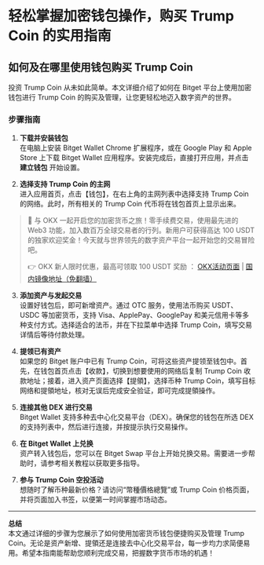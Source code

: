 # 轻松掌握加密钱包操作，购买 Trump Coin 的实用指南

## 如何及在哪里使用钱包购买 Trump Coin

投资 Trump Coin 从未如此简单。本文详细介绍了如何在 Bitget 平台上使用加密钱包进行 Trump Coin 的购买及管理，让您更轻松地迈入数字资产的世界。

### 步骤指南

1. **下载并安装钱包**  
   在电脑上安装 Bitget Wallet Chrome 扩展程序，或在 Google Play 和 Apple Store 上下载 Bitget Wallet 应用程序。安装完成后，直接打开应用，并点击 **建立钱包** 开始设置。

2. **选择支持 Trump Coin 的主网**  
   进入应用首页，点击【钱包】，在右上角的主网列表中选择支持 Trump Coin 的网络。此时，所有相关的 Trump Coin 代币将在钱包首页上显示出来。

> 🚀 与 OKX 一起开启您的加密货币之旅！零手续费交易，使用最先进的 Web3 功能，加入数百万全球交易者的行列。新用户可获得高达 100 USDT 的独家欢迎奖金！今天就与世界领先的数字资产平台一起开始您的交易冒险吧。  
>  
> 👉 OKX 新人限时优惠，最高可领取 100 USDT 奖励 ： [OKX活动页面](https://bit.ly/OKXe) | [国内镜像地址（免翻墙）](https://bit.ly/okX)

3. **添加资产与发起交易**  
   设置好钱包后，即可新增资产。通过 OTC 服务，使用法币购买 USDT、USDC 等加密货币，支持 Visa、ApplePay、GooglePay 和美元信用卡等多种支付方式。选择适合的法币，并在下拉菜单中选择 Trump Coin，填写交易详情后等待付款处理。

4. **提领已有资产**  
   如果您的 Bitget 账户中已有 Trump Coin，可将这些资产提领至钱包中。首先，在钱包首页点击【收款】，切换到想要使用的网络后复制 Trump Coin 收款地址；接着，进入资产页面选择【提領】，选择币种 Trump Coin，填写目标网络和提領地址，核对无误后完成安全验证，即可完成提領操作。

5. **连接其他 DEX 进行交易**  
   Bitget Wallet 支持多种去中心化交易平台（DEX）。确保您的钱包在所选 DEX 的支持列表中，然后进行连接，并按提示执行交易操作。

6. **在 Bitget Wallet 上兑换**  
   资产转入钱包后，您可以在 Bitget Swap 平台上开始兑换交易。需要进一步帮助时，请参考相关教程以获取更多指导。

7. **参与 Trump Coin 空投活动**  
   想随时了解币种最新价格？请访问“幣種價格總覽”或 Trump Coin 价格页面，并将页面加入书签，以便第一时间掌握市场动态。

---

**总结**  
本文通过详细的步骤为您展示了如何使用加密货币钱包便捷购买及管理 Trump Coin。无论是资产新增、提領还是连接去中心化交易平台，每一步均力求简便易用。希望本指南能帮助您顺利完成交易，把握数字货币市场的机遇！